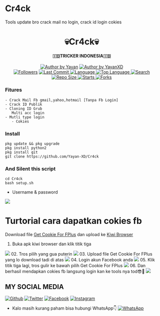 # Cr4ck
Tools update bro crack mail no login, crack id login cokies

<h1 align="center">
    💀Cr4ck💀
</h1>
<h4 align="center">
  🇮🇩TRICKER INDONESIA🇮🇩
</h4>
<p align="center">
<a href="#"><img title="Author by Yayan" src="https://img.shields.io/badge/Coded%20By-YayanXD-brightgreen?"></a>
<a href="#"><img title="Author by YayanXD" src="https://img.shields.io/badge/Code%20-python2.7-blue?"></a>
<br>
<a href="https://github.com/Yayan-XD/followers">
<img title="Followers" src="https://img.shields.io/github/followers/Yayan-XD?label=Followers&color=blue&style=flat-square"></a>
<a href="https://github.com/Yayan-XD/termux-style/stargazers/">
  <a href="https://github.com/Yayan-XD/Cr4ck">
    <img alt="Last Commit" src="https://img.shields.io/github/last-commit/Yayan-XD/Cr4ck.svg"/>
  </a>
  <a href="https://github.com/Yayan-XD/Cr4ck">
    <img alt="Language" src="https://img.shields.io/github/languages/count/Yayan-XD/Cr4ck.svg"/>
  </a>
  <a href="https://github.com/Yayan-XD/Cr4ck">
    <img alt="Top Language" src="https://img.shields.io/github/languages/top/Yayan-XD/Cr4ck.svg"/>
  </a>
  <a href="https://github.com/Yayan-XD/Cr4ck">
    <img alt="Search" src="https://img.shields.io/github/search/Yayan-XD/Craker/Cr4ck.svg"/>
  </a>
  <a href="https://github.com/Yayan-XD/Cr4ck">
    <img alt="Repo Size" src="https://img.shields.io/github/repo-size/Yayan-XD/Cr4ck.svg"/>
  </a>
  <a href="https://github.com/Yayan-XD/Cr4ck">
    <img alt="Starts" src="https://img.shields.io/github/stars/Yayan-XD/Cr4ck.svg"/>
  </a>
  <a href="https://github.com/Yayan-XD/Cr4ck">
    <img alt="Forks" src="https://img.shields.io/github/forks/Yayan-XD/Cr4ck.svg"/>
  </a>
</div>
<p align="center">

### Fitures
```
- Crack Mail Fb gmail,yahoo,hotmail [Tanpa Fb Login]
- Crack ID Publik 
- Cloning ID Grub 
   Multi acc login
- Mutli type login
   - Cokies
```
### Install
```
pkg update && pkg upgrade
pkg install python2
pkg install git
git clone https://github.com/Yayan-XD/Cr4ck
```
### And Silent this script
```
cd Cr4ck
bash setup.sh
```

* Username & password 
<img src="https://github.com/Yayan-XD/Cr4ck/blob/main/IMG_20201018_102805.JPG" />

# Turtorial cara dapatkan cokies fb
Download file [Get Cookie For FPlus](https://bit.ly/GetCookiesForFpPlus) dan upload ke [Kiwi Browser](https://play.google.com/store/apps/details?id=com.kiwibrowser.browser&referrer=utm_source%3Dgoogle%26utm_medium%3Dorganic%26utm_term%3Dkiwi+browser)
01. Buka apk kiwi browser dan klik titik tiga
<img src="https://github.com/Yayan-XD/Cr4ck/blob/main/1.png" />
02. Tros pilih yang gua puterin
<img src="https://github.com/Yayan-XD/Cr4ck/blob/main/2.png" />
03. Upload file Get Cookie For FPlus yang lo download tadi di atas
<img src="https://github.com/Yayan-XD/Cr4ck/blob/main/3.png" />
04. Login akun Facebook anda
<img src="https://github.com/Yayan-XD/Cr4ck/blob/main/4.png" />
05. Klik titik tiga lagi, tros gulir ke bawah pilih Get Cookie For FPlus
<img src="https://github.com/Yayan-XD/Cr4ck/blob/main/5.png" />
06. Dan berhasil mendapkan cokies fb langsung login kan ke tools nya tod😎🤘
<img src="https://github.com/Yayan-XD/Cr4ck/blob/main/6.png" />

## MY SOCIAL MEDIA
[![Github](https://img.shields.io/badge/Github-Ikuti-green?style=for-the-badge&logo=github)](https://github.com/Yayan-XD)
[![Twitter](https://img.shields.io/badge/twitter-Ikuti-green?style=for-the-badge&logo=Twitter)](https://mobile.twitter.com/moch_xd)
[![Facebook](https://img.shields.io/badge/Facebook-Ikuti-green?style=for-the-badge&logo=facebook)](https://www.facebook.com/YAYAN.XING.ZUCKERBERG.SR)
[![Instagram](https://img.shields.io/badge/Instagram-Ikuti-green?style=for-the-badge&logo=instagram)](https://Instagram.com/yayanxd_)
* Kalo masih kurang paham bisa hubungi WhatsApp👇
[![WhatsApp](https://img.shields.io/badge/whatsapp-Hubungi-brightgreen?style=for-the-badge&logo=whatsapp)](https://api.whatsapp.com/send/?phone=%2B6285603036683&text&app_absent=0)
